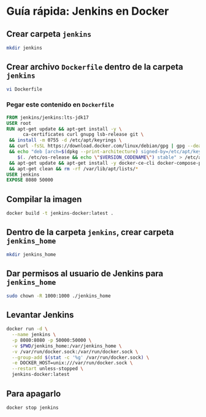 # Guía rápida: Jenkins en Docker

## Crear carpeta `jenkins`

```bash
mkdir jenkins
```

## Crear archivo `Dockerfile` dentro de la carpeta `jenkins`

```bash
vi Dockerfile
```

### Pegar este contenido en `Dockerfile`

```dockerfile
FROM jenkins/jenkins:lts-jdk17
USER root
RUN apt-get update && apt-get install -y \
      ca-certificates curl gnupg lsb-release git \
 && install -m 0755 -d /etc/apt/keyrings \
 && curl -fsSL https://download.docker.com/linux/debian/gpg | gpg --dearmor -o /etc/apt/keyrings/docker.gpg \
 && echo "deb [arch=$(dpkg --print-architecture) signed-by=/etc/apt/keyrings/docker.gpg] https://download.docker.com/linux/debian \
    $(. /etc/os-release && echo \"$VERSION_CODENAME\") stable" > /etc/apt/sources.list.d/docker.list \
 && apt-get update && apt-get install -y docker-ce-cli docker-compose-plugin \
 && apt-get clean && rm -rf /var/lib/apt/lists/*
USER jenkins
EXPOSE 8080 50000
```

## Compilar la imagen

```bash
docker build -t jenkins-docker:latest .
```

## Dentro de la carpeta `jenkins`, crear carpeta `jenkins_home`

```bash
mkdir jenkins_home
```

## Dar permisos al usuario de Jenkins para `jenkins_home`

```bash
sudo chown -R 1000:1000 ./jenkins_home
```

## Levantar Jenkins

```bash
docker run -d \
  --name jenkins \
  -p 8080:8080 -p 50000:50000 \
  -v $PWD/jenkins_home:/var/jenkins_home \
  -v /var/run/docker.sock:/var/run/docker.sock \
  --group-add $(stat -c '%g' /var/run/docker.sock) \
  -e DOCKER_HOST=unix:///var/run/docker.sock \
  --restart unless-stopped \
  jenkins-docker:latest

```

## Para apagarlo

```bash
docker stop jenkins
```

